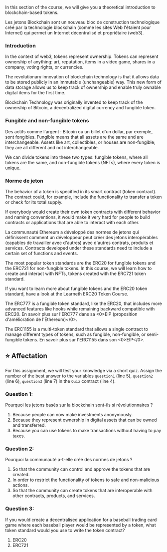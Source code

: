 In this section of the course, we will give you a theoretical introduction to blockchain-based tokens.

Les jetons Blockchain sont un nouveau bloc de construction technologique créé par la technologie blockchain (comme les sites Web l'étaient pour Internet) qui permet un Internet décentralisé et propriétaire (web3).

### Introduction

In the context of web3, tokens represent ownership. Tokens can represent ownership of anything: art, reputation, items in a video game, shares in a company, voting rights, or currencies.

The revolutionary innovation of blockchain technology is that it allows data to be stored publicly in an immutable (unchangeable) way.
This new form of data storage allows us to keep track of ownership and enable truly ownable digital items for the first time.

Blockchain Technology was originally invented to keep track of the ownership of Bitcoin, a decentralized digital currency and fungible token.

### Fungible and non-fungible tokens

Des actifs comme l'argent : Bitcoin ou un billet d'un dollar, par exemple, sont fongibles. Fungible means that all assets are the same and are interchangeable. Assets like art, collectibles, or houses are non-fungible; they are all different and not interchangeable.

We can divide tokens into these two types: fungible tokens, where all tokens are the same, and non-fungible tokens (NFTs), where every token is unique.

### Norme de jeton

The behavior of a token is specified in its smart contract (token contract). The contract could, for example, include the functionality to transfer a token or check for its total supply.

If everybody would create their own token contracts with different behavior and naming conventions, it would make it very hard for people to build contracts or applications that are able to interact with each other.

La communauté Ethereum a développé des normes de jetons qui définissent comment un développeur peut créer des jetons interopérables (capables de travailler avec d'autres) avec d'autres contrats, produits et services. Contracts developed under these standards need to include a certain set of functions and events.

The most popular token standards are the ERC20 for fungible tokens and the ERC721 for non-fungible tokens. In this course, we will learn how to create and interact with NFTs, tokens created with the ERC721 token standard.

If you want to learn more about fungible tokens and the ERC20 token standard, have a look at the Learneth ERC20 Token Course.

The ERC777 is a fungible token standard, like the ERC20, that includes more advanced features like hooks while remaining backward compatible with ERC20. En savoir plus sur l'ERC777 dans sa <0>EIP (proposition d'amélioration de l'Ethereum)</0>.

The ERC1155 is a multi-token standard that allows a single contract to manage different types of tokens, such as fungible, non-fungible, or semi-fungible tokens.
En savoir plus sur l'ERC1155 dans son <0>EIP</0>.

## ⭐️ Affectation

For this assignment, we will test your knowledge via a short quiz.
Assign the number of the best answer to the variables `question1` (line 5),
`question2` (line 6), `question3` (line 7) in the `Quiz` contract (line 4).

### Question 1:

Pourquoi les jetons basés sur la blockchain sont-ils si révolutionnaires ?

1. Because people can now make investments anonymously.
2. Because they represent ownership in digital assets that can be owned and transferred.
3. Because you can use tokens to make transactions without having to pay taxes.

### Question 2:

Pourquoi la communauté a-t-elle créé des normes de jetons ?

1. So that the community can control and approve the tokens that are created.
2. In order to restrict the functionality of tokens to safe and non-malicious actions.
3. So that the community can create tokens that are interoperable with other contracts, products, and services.

### Question 3:

If you would create a decentralised application for a baseball trading card game where each baseball player would be represented by a token, what token standard would you use to write the token contract?

1. ERC20
2. ERC721